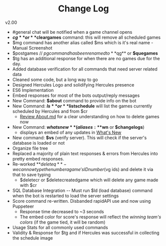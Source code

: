 <h1 align="center">Change Log</h1>

v2.00

- #general chat will be notified when a game channel opens
- **$cg** or **$cleargames** command: this will remove all scheduled games
- $mg command has another alias called $ms which is it's real name - Manual Screenshot
- $postgames // $pg command has been renamed to **$qg** or **$quegames**
- $tg has an additional response for when there are no games due for the day.
- Added database verification for all commands that need server related data
- Cleaned some code, but a long way to go
- Designed Hercules Logo and solidifying Hercules presence
- ES6 Implementation
- Embed responses for most of the bots output/reply messages
- New Command: **$about** command to provide info on the bot
- New Command: **$ls** or **$listschedule** will list the games currently scheduled by Hercules and from $cr
    - [Review About.md](About.md) for a clear understanding on how to delete games now
- New Command: **$whatsnew** (aliases: **$wn** or **$changelogs**)
    - displays an embed of any updates in [What's New](WhatsNew.md)
- New command: **$vs** (verify server). This will check if the server's database is loaded or not
- Organize file tree
- Replaced a majority of plain text responses & errors from Hercules into pretty embed responses.
- Re-worked **$deleteq** - we can now type the number a game's ID number ($vg ids) and delete it via that to save typing
    - $deletecr or $deletecreatedgame which will delete any game made with $cr
- SQL Database Integration -- Must run $ld (load database) command when the bot is restarted to load the server settings
- Score command re-written. Disbanded rapidAPI use and now using Puppeteer
    - Response time decreased to ~3 seconds
    - The embed color for score's response will reflect the *winning team's colors* (if the game tied, it will be random)
- Usage Stats for all commonly used commands
- Validity & Response for $tg and if Hercules was successful in collecting the schedule image